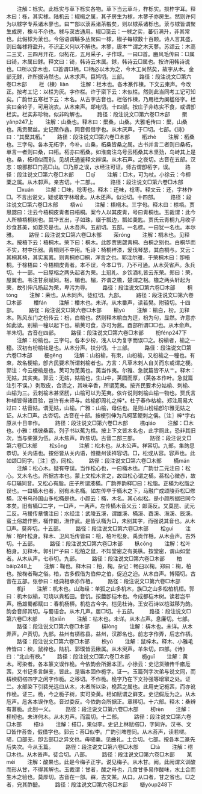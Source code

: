 <!-- { "loadSidebar": true } -->
　　注解：栎实。此栎实与草下栎实各物。草下当云草斗，柞栎实。损柞字耳。释木曰：栎，其实梂。陆机云：椒榝之属，其子房生为梂，木蓼子亦房生。然则许何为以梂字专系诸木蓼也。曰艹部以莍系诸茮榝矣，则以梂系诸栎也。莍与梂皆谓聚生成房，橡斗不尒也。梂与莍古通用。椒□笺云：一梂之实，蕃衍满升，非其常也。此假梂为莍也。今俗语谓緐多丛聚曰一梂，椒子每梂数十百颗。诗人言其盛，则曰每梂将盈升。不识正义何以不解也。木蓼，唐本艹谓之木天蓼。苏颂云：木高二三丈，三四月开花，似柘花，五月采子，子作球。一曰□首。豳风毛传曰：□属曰锜，木属曰銶。释文曰：锜，韩诗云木属。銶，韩诗云□属也。按许用韩诗说也。□所以穿木也，□首谓□柄，□柄必以木为之，今木工尚然矣，故字从木。金部无銶，许所据诗然也。从木求声。巨鸠切。三部。
　　路径：段注说文□第六卷□木部
　　栏（楝）liàn
　　注解：栏木也。各木篆作楝。下文云柬声。今改正。按考工记：以栏为灰。字作栏。许于栾下云：木似栏。然则此当同考工记可知矣。广韵廿五寒栏下云：木名。从古字古音也。栏俗作楝，乃用栏为阑槛俗字。栏实曰金铃子，可用浣衣。从木柬声。郞电切。十四部。按庄子非练实不食，或谓卽栏实。栏实非珍物。似非昀解也。
　　路径：段注说文□第六卷□木部
　　檿yǎnp247上
　　注解：山桑也。释木曰：檿桑，山桑。大雅毛传曰：檿，山桑也。禹贡檿丝。史记檿作酓。同音假借字也。从木厌声。于□切。七部。《诗》曰：“其檿其柘。”
　　路径：段注说文□第六卷□木部
　　柘zhè
　　注解：柘桑也。三字句。各本无柘字，今补。山桑，柘桑皆桑之属。古书并言二者则曰桑柘，单言一者则曰桑，曰柘。柘亦曰柘桑。如淮南注乌号云柘桑其木坚劲，鸟峙其上是也。桑，柘相似而别。见胡氏通鉴释文辨误。从木石声。之夜切。古音在五部。汉志：琅邪郡□门高□山。□乃原之误，水经注可证。师古谓卽柘字，误。
　　路径：段注说文□第六卷□木部
　　□qī
　　注解：□木，可为杖。小徐云：今楖栗之属。从木厀声。亲吉切。十二部。。
　　路径：段注说文□第六卷□木部
　　□xuán
　　注解：□味，稔枣也。释木：还味，棯枣。释文云：还，字林作□。不言出说文，疑或取字林增此。从木还声。似沿切。十四部。
　　路径：段注说文□第六卷□木部
　　梧wú
　　注解：梧桐木。三字句。释木曰：榇梧。贾思勰曰：注云今梧桐皮靑者曰梧桐。案今人以其皮靑，号曰靑桐也。玉裁谓：此今人所植梧桐树也。其华五出，子如珠，缀于瓢边，瓢如羮匙。贾氏云靑桐九月收子炒食甚美，如菱芡是也。从木吾声。五胡切。五部。一名榇。一曰犹一名也。本尔雅。
　　路径：段注说文□第六卷□木部
　　荣rónɡ
　　注解：桐木也。见释木。按梧下云：梧桐木。荣下曰：桐木。此卽贾思勰靑桐、白桐之别也。白桐华而不实，材中乐器。靑桐则不中用。毛诗：椅桐梓漆，爰伐琴瑟，其白桐与。又云：其桐其椅，其实离离。则靑桐亦□桐，浑言之也。郭注尔雅，于荣桐木曰：卽梧桐。于榇梧曰：今梧桐皮靑者。本不误，今本□节，乃不可通。从木荧省声。永兵切。十一部。一曰屋梠之两头起者为荣。土冠礼、乡饮酒礼皆云东荣。郑曰：荣，屋翼也。韦注甘泉赋同。梠，楣也。楣，齐谓之檐，楚谓之梠。檐之两头轩起为荣，故引伸凡扬起为荣，卑污为辱。
　　路径：段注说文□第六卷□木部
　　桐tónɡ
　　注解：荣也。从木同声。徒红切。九部。
　　路径：段注说文□第六卷□木部
　　橎fán
　　注解：橎木也。未详。从木番声，读若樊。附辕切。十四部。
　　路径：段注说文□第六卷□木部
　　榆yú
　　注解：榆白，枌。见释木。陈风东门之枌传云：枌，白榆也。然则释木榆白为逗，枌为句，显然。许意亦如此读。别榆一穜以起下也。榆荚可食，亦可为酱。酉部所谓□□也。从木俞声。羊朱切。古音在四部。
　　路径：段注说文□第六卷□木部
　　枌fénp247下
　　注解：枌榆也。三字句。各本少枌，浅人以为复字而误□之。枌榆者，榆之一穜。汉初有枌榆社是也。从木分声。扶分切。十三部。
　　路径：段注说文□第六卷□木部
　　梗ɡěnɡ
　　注解：山枌榆，有朿，山枌榆，又枌榆之一穜也。有朿，故名梗榆，卽齐民要术所谓刺榆者也。方言：凡草木刺人自关而东或谓之梗。郭注：今云梗榆是也。荚可为芜荑也。荑当作夷。尔雅、急就篇皆不从艹。释木：无姑，其实夷。郭云：无姑，姑榆也，生山中，荚圆而厚，（荚各本作叶。急就篇注引不误。）剥取皮，合渍之，其味辛香，所谓芜夷。按齐民要术分姑榆、刺榆、山榆为三。云刺榆木甚坚肕，山榆可以为芜夷。依许说则刺榆山榆一物也。贾氏言种植皆得诸目验，岂许有未谛与。姑榆卽周礼之梓*。杜子春作枯榆。郑注周易大过曰：枯音姑。谓无姑，山榆。广雅：山榆，母估也。是则山枌榆卽尔雅无姑之证。从木□声。古杏切。古音在十部。按梗引伸为凡柯茎鲠刺之偁。〖注〗梓*字右原从十日辛作。
　　路径：段注说文□第六卷□木部
　　樵qiáo
　　注解：□木也。小雅：樵彼桑薪。列子书以蕉为樵。按上下文皆木名也，此字厕此，恐非其旧次，当与柴篆为伍。从木焦声。昨焦切。古音二部三部。
　　路径：段注说文□第六卷□木部
　　松sōnɡ
　　注解：松木也。从木公声。祥容切。九部。集韵思恭切。关内语也。按俗皆从关内语，惟徽州读祥容切。□，松或从容。容声也。此如颂□同字。〖注〗枩，同松。
　　路径：段注说文□第六卷□木部
　　樠mán
　　注解：松心木。疑有夺误。当作松心也，一曰樠木也。广韵廿二元注曰：松心。又木名也。所据古本也。蒙上文松木言之，故曰松心谓之樠。葢松心微赤，故与□璊同音。又松心有脂。庄子所谓液樠。广韵养韵释□曰：松脂。正樠为松脂之误也。一曰樠木也者，别有木名樠。如左传卒于樠木之下，马融广成颂陵乔松□修樠，汉书乌孙国山多松樠是也。小颜云：樠，木名。其心似松。是小颜所据已同今本矣。旧有樠□二字，一□声，一两声。左传樠木音义云：郞荡反。又莫昆、武元二反。马援传章懐注曰：水经注：武陵五溪，谓雄溪、樠溪、酉溪、潕溪、辰溪。蛮土俗雄作熊，樠作朗，潕作武。是皆认樠为□，未别其字，而强说其音也。从木□声。莫奔切。十五部。
　　路径：段注说文□第六卷□木部
　　桧ɡuì
　　注解：柏叶松身。释木、卫风毛传皆曰：桧，柏叶松身。禹贡作桰。从木会声。古外切。十五部。
　　路径：段注说文□第六卷□木部
　　枞cōnɡ
　　注解：松叶柏身。见释木。郭引尸子曰：松柏之鼠，不知堂密之有美枞。按堂密，谓山如堂者。从木从声。七恭切。九部。
　　路径：段注说文□第六卷□木部
　　柏bǎip248上
　　注解：鞠也。释木曰：柏，椈。杂记：畅臼以椈。郑曰：椈，柏也。按椈者鞠之俗。柏，古多假借为伯仲之伯，促迫之迫。从木白声。博陌切。古音在五部。张参曰：经典相承亦作栢。
　　路径：段注说文□第六卷□木部
　　机jī
　　注解：机木也。山海经：单狐之山多机木，族□之山多松柏机桓。郭曰：机木似榆，可烧以粪稻田。音饥。按葢卽桤木也。今成都桤木树。读若岂平声。杨雄蜀都赋曰：春机杨桺。机桤古今字。桤见杜诗。王安石诗以桤滋移为韵。韵会音邱其切。与蜀语合。从木几声。居□切。十五部。
　　路径：段注说文□第六卷□木部
　　枮xiān
　　注解：枮木也。未详。从木占声。息廉切。七部。
　　路径：段注说文□第六卷□木部
　　梇lònɡ
　　注解：梇木也。未详。从木弄声。卢贡切。九部。益州有梇栋县。益州，汉郡名也。前志字作弄，后志作梇。
　　路径：段注说文□第六卷□木部
　　楰yú
　　注解：鼠梓木。释木、小雅毛传皆曰：楰，鼠梓也。陆机、郭璞皆云楸属。从木臾声。羊朱切。四部。《诗》曰：“北山有楰。”
　　路径：段注说文□第六卷□木部
　　栀ɡuǐ
　　注解：黄木。可染者。各本篆文误作桅。今依韵会所据本正。小徐云：史记货殖传千畞卮茜，又书记多言鲜支，皆此。是锴本固作栀字。证一。玉篇列字次弟与说文同，而梇楰朷榙四字之闲字作栀。之移切。不作桅。桅字乃在下文孙强等增窜之处。证二。水部染下引裴光远曰从木，木者所以染，桅茜之属也。此用史记栀茜，而亦讹作桅。证三。桅，今之栀子树，实可染黄。相如赋谓之鲜支。史记假卮为之。从木卮声。卮各本误作危。音过委反。今依韵会所据正。章移切。十六部。释木：桑辨有葚栀。此别一义。
　　路径：段注说文□第六卷□木部
　　杒rèn
　　注解：桎杒也。未详何木。从木刃声。而震切。十二部。
　　路径：段注说文□第六卷□木部
　　榙tā
　　注解：榙□，果似李。史记上林赋榙□，字同许。汉书、文□皆作荅沓，假借字也。郭云：荅□似李。广韵引埤苍同。从木荅声，读若嚃。嚃，口部无，卽舌部□之异文也。毋嚃羮。见曲礼。土合切。七部。按各本二篆先后失次。今从玉篇。
　　路径：段注说文□第六卷□木部
　　□tà
　　注解：榙□木也。从木沓声。徒合切。八部。
　　路径：段注说文□第六卷□木部
　　某méi
　　注解：酸果也。此是今梅子正字。说见梅子。从木甘。阙。此阙谓义训酸而形从甘，不得其解也。玉裁谓：甘者，酸之母也，几食甘多易作酸味，水土合而生木之验也。莫厚切。古音在一部。槑，古文某。从口。从口者，甘之省也。□之者，皃其酢醶。
　　路径：段注说文□第六卷□木部
　　櫾yóup248下
